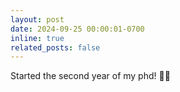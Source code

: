 ```yaml
---
layout: post
date: 2024-09-25 00:00:01-0700
inline: true
related_posts: false
---
```


Started the second year of my phd! 🥳🎉